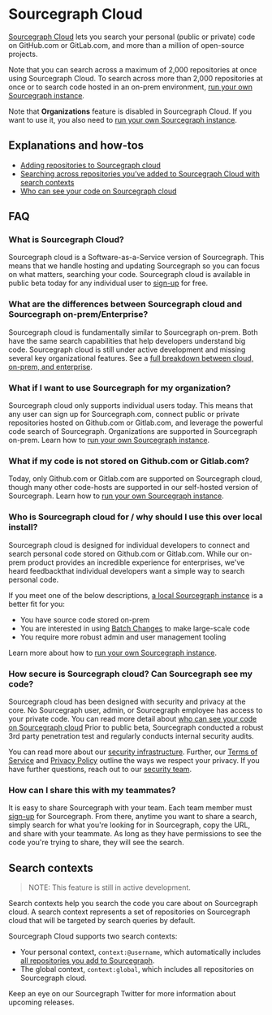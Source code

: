 # Sourcegraph Cloud

[Sourcegraph Cloud](https://sourcegraph.com/search) lets you search your personal (public or private) code on GitHub.com or GitLab.com, and more than a million of open-source projects.

Note that you can search across a maximum of 2,000 repositories at once using Sourcegraph Cloud. To search across more than 2,000 repositories at once or to search code hosted in an on-prem environment, [run your own Sourcegraph instance](../../../admin/install/index.md).

Note that **Organizations** feature is disabled in Sourcegraph Cloud. If you want to use it, you also need to [run your own Sourcegraph instance](../../../admin/install/index.md). 


## Explanations and how-tos

- [Adding repositories to Sourcegraph cloud](../how-to/adding_repositories_to_cloud.md)
- [Searching across repositories you’ve added to Sourcegraph Cloud with search contexts](../how-to/searching_with_search_contexts.md)
- [Who can see your code on Sourcegraph cloud](./code_visibility_on_sourcegraph_cloud.md)

## FAQ
### What is Sourcegraph Cloud?
Sourcegraph cloud is a Software-as-a-Service version of Sourcegraph. This means that we handle hosting and updating Sourcegraph so you can focus on what matters, searching your code. Sourcegraph cloud is available in public beta today for any individual user to [sign-up](https://sourcegraph.com/sign-up) for free. 

### What are the differences between Sourcegraph cloud and Sourcegraph on-prem/Enterprise?

Sourcegraph cloud is fundamentally similar to Sourcegraph on-prem. Both have the same search capabilities that help developers understand big code. Sourcegraph cloud is still under active development and missing several key organizational features. See a [full breakdown between cloud, on-prem, and enterprise](../../cloud/cloud_ent_on-prem_comparison.md).

### What if I want to use Sourcegraph for my organization?

Sourcegraph cloud only supports individual users today. This means that any user can sign up for Sourcegraph.com, connect public or private repositories hosted on Github.com or Gitlab.com, and leverage the powerful code search of Sourcegraph. Organizations are supported in Sourcegraph on-prem. Learn how to [run your own Sourcegraph instance](../../../admin/install/index.md).

### What if my code is not stored on Github.com or Gitlab.com?
Today, only Github.com or Gitlab.com are supported on Sourcegraph cloud, though many other code-hosts are supported in our self-hosted version of Sourcegraph. Learn how to [run your own Sourcegraph instance](../../../admin/install/index.md).

### Who is Sourcegraph cloud for / why should I use this over local install?
Sourcegraph cloud is designed for individual developers to connect and search personal code stored on Github.com or Gitlab.com. While our on-prem product provides an incredible experience for enterprises, we've heard feedbackthat individual developers want a simple way to search personal code. 

If you meet one of the below descriptions, [a local Sourcegraph instance](../../../admin/install/index.md) is a better fit for you: 
- You have source code stored on-prem 
- You are interested in using [Batch Changes](https://about.sourcegraph.com/batch-changes/) to make large-scale code 
- You require more robust admin and user management tooling

Learn more about how to [run your own Sourcegraph instance](../../../admin/install/index.md).

### How secure is Sourcegraph cloud? Can Sourcegraph see my code?
Sourcegraph cloud has been designed with security and privacy at the core. No Sourcegraph user, admin, or Sourcegraph employee has access to your private code. You can read more detail about [who can see your code on Sourcegraph cloud](./code_visibility_on_sourcegraph_cloud.md) Prior to public beta, Sourcegraph conducted a robust 3rd party penetration test and regularly conducts internal security audits. 

You can read more about our [security infrastructure](https://about.sourcegraph.com/handbook/engineering/security/infrastructure). Further, our [Terms of Service](https://about.sourcegraph.com/terms-dotcom) and [Privacy Policy](https://about.sourcegraph.com/privacy/) outline the ways we respect your privacy. If you have further questions, reach out to our [security team](mailto:security@sourcegraph.com).


### How can I share this with my teammates?
It is easy to share Sourcegraph with your team. Each team member must [sign-up](https://sourcegraph.com/sign-up) for Sourcegraph. From there, anytime you want to share a search, simply search for what you're looking for in Sourcegraph, copy the URL, and share with your teammate. As long as they have permissions to see the code you're trying to share, they will see the search. 


## Search contexts

>NOTE: This feature is still in active development.

Search contexts help you search the code you care about on Sourcegraph cloud. A search context represents a set of repositories on Sourcegraph cloud that will be targeted by search queries by default.

Sourcegraph Cloud supports two search contexts:

- Your personal context, `context:@username`, which automatically includes [all repositories you add to Sourcegraph](../how-to/adding_repositories_to_cloud.md).
- The global context, `context:global`, which includes all repositories on Sourcegraph cloud.

Keep an eye on our Sourcegraph Twitter for more information about upcoming releases.
